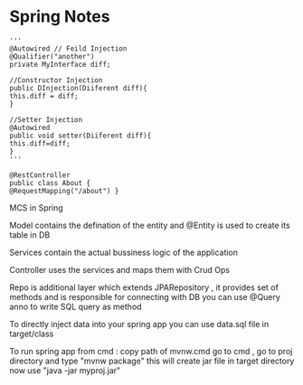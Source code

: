 Spring Notes 
=============
    '''
    @Autowired // Feild Injection
    @Qualifier("another")
    private MyInterface diff;

    //Constructor Injection
    public DInjection(Diiferent diff){
    this.diff = diff;
    }

    //Setter Injection
    @Autowired
    public void setter(Diiferent diff){
    this.diff=diff;
    }
    '''

    @RestController
    public class About {
    @RequestMapping("/about") }

MCS in Spring

Model contains the defination of the entity and @Entity is used to create its table in DB

Services contain the actual bussiness logic of the application

Controller uses the services and maps them with Crud Ops

Repo is additional layer which extends JPARepository , it provides set of methods and is responsible for connecting with DB
you can use @Query anno to write SQL query as method

To directly inject data into your spring app you can use data.sql file in target/class 

To run spring app from cmd :
    copy path of mvnw.cmd
    go to cmd , go to proj directory
    and type "mvnw package" this will create jar file in target directory
    now use "java -jar myproj.jar"



